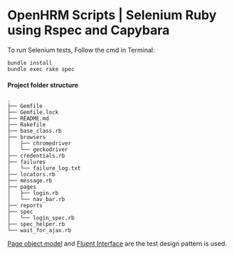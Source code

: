 OpenHRM Scripts | Selenium Ruby using Rspec and Capybara
========

To run Selenium tests, Follow the cmd in Terminal:

 ```
 bundle install
 bundle exec rake spec
 ```

#### Project folder structure

```
.
├── Gemfile
├── Gemfile.lock
├── README.md
├── Rakefile
├── base_class.rb
├── browsers
│   ├── chromedriver
│   └── geckodriver
├── credentials.rb
├── failures
│   └── failure_log.txt
├── locators.rb
├── message.rb
├── pages
│   ├── login.rb
│   └── nav_bar.rb
├── reports
├── spec
│   └── login_spec.rb
├── spec_helper.rb
└── wait_for_ajax.rb
```

[Page object model](https://martinfowler.com/bliki/PageObject.html) and [Fluent Interface](https://martinfowler.com/bliki/FluentInterface.html) are the test design pattern is used.
